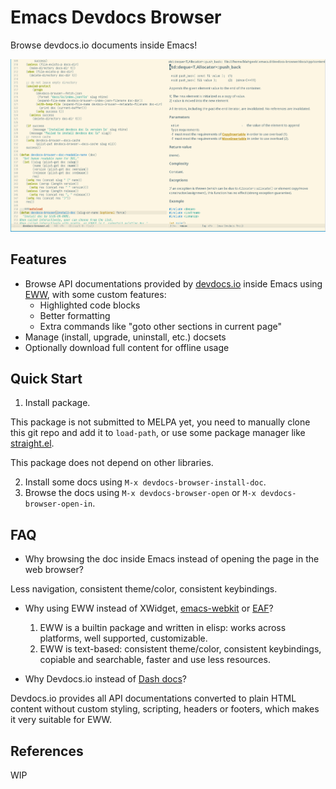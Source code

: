 # Emacs Devdocs Browser

Browse devdocs.io documents inside Emacs!

![](images/screenshot.png)

## Features

- Browse API documentations provided by [devdocs.io](https://devdocs.io/) inside Emacs using [EWW](https://www.emacswiki.org/emacs/eww), with some custom features:
  * Highlighted code blocks
  * Better formatting
  * Extra commands like "goto other sections in current page"
- Manage (install, upgrade, uninstall, etc.) docsets
- Optionally download full content for offline usage

## Quick Start

1. Install package.

This package is not submitted to MELPA yet,
you need to manually clone this git repo and add it to `load-path`,
or use some package manager like [straight.el](https://github.com/raxod502/straight.el).

This package does not depend on other libraries.

2. Install some docs using `M-x devdocs-browser-install-doc`.
3. Browse the docs using `M-x devdocs-browser-open` or `M-x devdocs-browser-open-in`.

## FAQ

- Why browsing the doc inside Emacs instead of opening the page in the web browser?

Less navigation, consistent theme/color, consistent keybindings.

- Why using EWW instead of XWidget, [emacs-webkit](https://github.com/akirakyle/emacs-webkit) or [EAF](https://github.com/manateelazycat/emacs-application-framework/)?

    1. EWW is a builtin package and written in elisp: works across platforms, well supported, customizable.
    2. EWW is text-based: consistent theme/color, consistent keybindings, copiable and searchable, faster and use less resources.
    
- Why Devdocs.io instead of [Dash docs](https://github.com/dash-docs-el/helm-dash)?

Devdocs.io provides all API documentations converted to plain HTML content
without custom styling, scripting, headers or footers, which makes it very suitable for EWW.

## References

WIP
